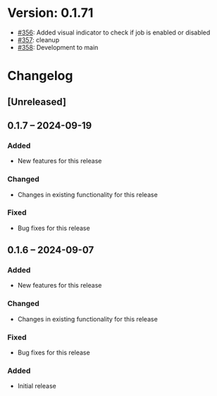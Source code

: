 # Version: 0.1.71

* [#356](https://github.com/ConductionNL/openconnector/pull/356): Added visual indicator to check if job is enabled or disabled
* [#357](https://github.com/ConductionNL/openconnector/pull/357): cleanup
* [#358](https://github.com/ConductionNL/openconnector/pull/358): Development to main


# Changelog

## [Unreleased]
## 0.1.7 – 2024-09-19
### Added
- New features for this release

### Changed
- Changes in existing functionality for this release

### Fixed
- Bug fixes for this release

## 0.1.6 – 2024-09-07
### Added
- New features for this release

### Changed
- Changes in existing functionality for this release

### Fixed
- Bug fixes for this release

### Added
- Initial release

